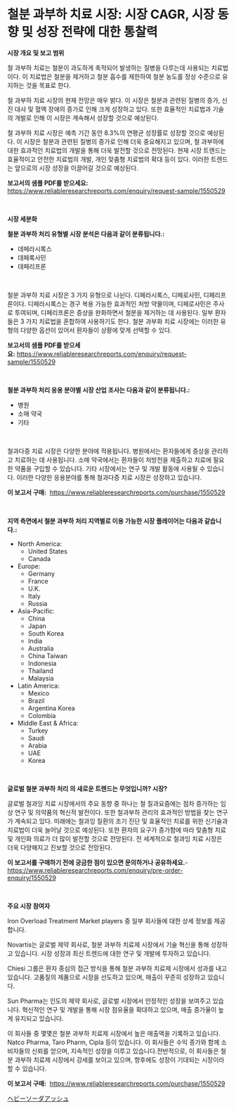 <p><h1>철분 과부하 치료 시장: 시장 CAGR, 시장 동향 및 성장 전략에 대한 통찰력</h1></p><p><strong>시장 개요 및 보고 범위</strong></p>
<p><p>철 과부하 치료는 철분이 과도하게 축적되어 발생하는 질병을 다루는데 사용되는 치료법이다. 이 치료법은 철분을 제거하고 철분 흡수를 제한하여 철분 농도를 정상 수준으로 유지하는 것을 목표로 한다.</p><p>철 과부하 치료 시장의 현재 전망은 매우 밝다. 이 시장은 철분과 관련된 질병의 증가, 신진 대사 및 혈액 장애의 증가로 인해 크게 성장하고 있다. 또한 효율적인 치료법과 기술의 개발로 인해 이 시장은 계속해서 성장할 것으로 예상된다.</p><p>철 과부하 치료 시장은 예측 기간 동안 8.3%의 연평균 성장률로 성장할 것으로 예상된다. 이 시장은 철분과 관련된 질병의 증가로 인해 더욱 중요해지고 있으며, 철 과부하에 대한 효과적인 치료법의 개발을 통해 더욱 발전할 것으로 전망된다. 현재 시장 트렌드는 효율적이고 안전한 치료법의 개발, 개인 맞춤형 치료법의 확대 등이 있다. 이러한 트렌드는 앞으로의 시장 성장을 이끌어갈 것으로 예상된다.</p></p>
<p><strong>보고서의 샘플 PDF를 받으세요:</strong> <a href="https://www.reliableresearchreports.com/enquiry/request-sample/1550529">https://www.reliableresearchreports.com/enquiry/request-sample/1550529</a></p>
<p>&nbsp;</p>
<p><strong>시장 세분화</strong></p>
<p><strong>철분 과부하 처리 유형별 시장 분석은 다음과 같이 분류됩니다.:</strong></p>
<p><ul><li>데페라시록스</li><li>데페록사민</li><li>데페리프론</li></ul></p>
<p>&nbsp;</p>
<p><p>철분 과부하 치료 시장은 3 가지 유형으로 나뉜다. 디페라시록스, 디페로사민, 디페리프론이다. 디페라시록스는 경구 복용 가능한 효과적인 처방 약물이며, 디페로사민은 주사로 투여되며, 디페리프론은 증상을 완화하면서 철분을 제거하는 데 사용된다. 일부 환자들은 3 가지 치료법을 혼합하여 사용하기도 한다. 철분 과부화 치료 시장에는 이러한 유형의 다양한 옵션이 있어서 환자들이 상황에 맞게 선택할 수 있다.</p></p>
<p><strong>보고서의 샘플 PDF를 받으세요:</strong>&nbsp;<a href="https://www.reliableresearchreports.com/enquiry/request-sample/1550529">https://www.reliableresearchreports.com/enquiry/request-sample/1550529</a></p>
<p>&nbsp;</p>
<p><strong> 철분 과부하 처리 응용 분야별 시장 산업 조사는 다음과 같이 분류됩니다.:</strong></p>
<p><ul><li>병원</li><li>소매 약국</li><li>기타</li></ul></p>
<p>&nbsp;</p>
<p><p>철과다증 치료 시장은 다양한 분야에 적용됩니다. 병원에서는 환자들에게 증상을 관리하고 치료하는 데 사용됩니다. 소매 약국에서는 환자들이 처방전을 제출하고 치료에 필요한 약품을 구입할 수 있습니다. 기타 시장에서는 연구 및 개발 활동에 사용될 수 있습니다. 이러한 다양한 응용분야를 통해 철과다증 치료 시장은 성장하고 있습니다.</p></p>
<p><strong>이 보고서 구매:</strong>&nbsp; <a href="https://www.reliableresearchreports.com/purchase/1550529">https://www.reliableresearchreports.com/purchase/1550529</a></p>
<p>&nbsp;</p>
<p><strong>지역 측면에서 철분 과부하 처리 지역별로 이용 가능한 시장 플레이어는 다음과 같습니다.:</strong></p>
<p><ul>
    <li>
        North America:
        <ul>
            <li>United States</li>
            <li>Canada</li>
        </ul>
    </li>
    <li>
        Europe:
        <ul>
            <li>Germany</li>
            <li>France</li>
            <li>U.K.</li>
            <li>Italy</li>
            <li>Russia</li>
        </ul>
    </li>
    <li>
        Asia-Pacific:
        <ul>
            <li>China</li>
            <li>Japan</li>
            <li>South Korea</li>
            <li>India</li>
            <li>Australia</li>
            <li>China Taiwan</li>
            <li>Indonesia</li>
            <li>Thailand</li>
            <li>Malaysia</li>
        </ul>
    </li>
    <li>
        Latin America:
        <ul>
            <li>Mexico</li>
            <li>Brazil</li>
            <li>Argentina Korea</li>
            <li>Colombia</li>
        </ul>
    </li>
    <li>
        Middle East & Africa:
        <ul>
            <li>Turkey</li>
            <li>Saudi</li>
            <li>Arabia</li>
            <li>UAE</li>
            <li>Korea</li>
        </ul>
    </li>
    </ul></p>
<p>&nbsp;</p>
<p><strong>글로벌 철분 과부하 처리 의 새로운 트렌드는 무엇입니까? 시장?</strong></p>
<p><p>글로벌 철과잉 치료 시장에서의 주요 동향 중 하나는 철 칠과요즘에는 점차 증가하는 임상 연구 및 의약품의 혁신적 발전이다. 또한 철과부하 관리의 효과적인 방법을 찾는 연구가 계속되고 있다. 미래에는 철과잉 질환의 조기 진단 및 효율적인 치료를 위한 신기술과 치료법이 더욱 늘어날 것으로 예상된다. 또한 환자의 요구가 증가함에 따라 맞춤형 치료 및 개인화 의료가 더 많이 발전할 것으로 전망된다. 전 세계적으로 철과잉 치료 시장은 더욱 다양해지고 진보할 것으로 전망된다.</p></p>
<p><strong>이 보고서를 구매하기 전에 궁금한 점이 있으면 문의하거나 공유하세요.</strong>- <a href="https://www.reliableresearchreports.com/enquiry/pre-order-enquiry/1550529">https://www.reliableresearchreports.com/enquiry/pre-order-enquiry/1550529</a></p>
<p>&nbsp;</p>
<p><strong>주요 시장 참여자</strong></p>
<p><p>Iron Overload Treatment Market players 중 일부 회사들에 대한 상세 정보를 제공합니다.</p><p>Novartis는 글로벌 제약 회사로, 철분 과부하 치료제 시장에서 기술 혁신을 통해 성장하고 있습니다. 시장 성장과 최신 트렌드에 대한 연구 및 개발에 투자하고 있습니다.</p><p>Chiesi 그룹은 환자 중심의 접근 방식을 통해 철분 과부하 치료제 시장에서 성과를 내고 있습니다. 고품질의 제품으로 시장을 선도하고 있으며, 매출이 꾸준히 성장하고 있습니다.</p><p>Sun Pharma는 인도의 제약 회사로, 글로벌 시장에서 안정적인 성장을 보여주고 있습니다. 혁신적인 연구 및 개발을 통해 시장 점유율을 확대하고 있으며, 매출 증가율이 높게 유지되고 있습니다.</p><p>이 회사들 중 몇몇은 철분 과부하 치료제 시장에서 높은 매출액을 기록하고 있습니다. Natco Pharma, Taro Pharm, Cipla 등이 있습니다. 이 회사들은 수익 증가와 함께 소비자들의 신뢰를 얻으며, 지속적인 성장을 이루고 있습니다.전반적으로, 이 회사들은 철분 과부하 치료제 시장에서 강세를 보이고 있으며, 향후에도 성장이 기대되는 시장이라 할 수 있습니다.</p></p>
<p><strong>이 보고서 구매:</strong>&nbsp;&nbsp;<a href="https://www.reliableresearchreports.com/purchase/1550529">https://www.reliableresearchreports.com/purchase/1550529</a></p>
<p><p><a href="https://github.com/mreklxf44233/Market-Research-Report-List-1/blob/main/88455757301.md">ヘビーソーダアッシュ</a></p></p>
